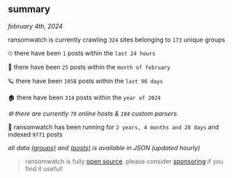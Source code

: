 
## summary
_february 4th, 2024_

ransomwatch is currently crawling `324` sites belonging to `173` unique groups

⏲ there have been `1` posts within the `last 24 hours`

🦈 there have been `25` posts within the `month of february`

🪐 there have been `1058` posts within the `last 90 days`

🏚 there have been `314` posts within the `year of 2024`

_⚙️ there are currently `79` online hosts & `104` custom parsers._

🦕 ransomwatch has been running for `2 years, 4 months and 28 days` and indexed `9771` posts

_all data  [(groups)](http://ransomwhat.telemetry.ltd/groups) and [(posts)](http://ransomwhat.telemetry.ltd/posts) is available in JSON (updated hourly)_

> ransomwatch is fully [open source](https://github.com/joshhighet/ransomwatch#ransomwatch--). please consider [sponsoring](https://github.com/sponsors/joshhighet) if you find it useful!
